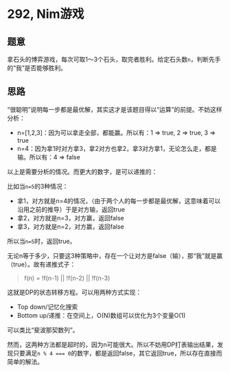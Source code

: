# 292, Nim游戏

## 题意

拿石头的博弈游戏，每次可取1～3个石头，取完者胜利。给定石头数`n`，判断先手的“我”是否能够胜利。

## 思路

“很聪明”说明每一步都是最优解，其实这才是该题目得以“运算”的前提。不妨这样分析：

- n=[1,2,3]：因为可以拿走全部，都能赢。所以有：1 => true, 2 => true, 3 => true
- n=4：因为拿1时对方拿3，拿2对方也拿2，拿3对方拿1，无论怎么走，都是输。所以有：4 => false

以上是需要分析的情况。而更大的数字，是可以递推的：

比如当`n=5`的3种情况：

- 拿1，对方就是n=4的情况，（由于两个人的每一步都是最优解，这意味着可以沿用之前的推导）于是对方输，返回true
- 拿2，对方就是n=3，对方赢，返回false
- 拿3，对方就是n=2，对方赢，返回false

所以当`n=5`时，返回true。

无论n等于多少，只要这3种策略中，存在一个让对方是false（输），那“我”就是赢（true）。故有递推式子：

> f(n) = !f(n-1) || !f(n-2) || !f(n-3)

这就是DP的状态转移方程。可以用两种方式实现：

- Top down/记忆化搜索
- Bottom up/递推：在空间上，O(N)数组可以优化为3个变量O(1)

可以类比“斐波那契数列”。

然而，这两种方法都是超时的，因为n可能很大。所以不妨用DP打表输出结果，发现只要满足`n % 4 === 0`的数字，都是返回false，其它返回true，所以存在直接而简单的解法。
